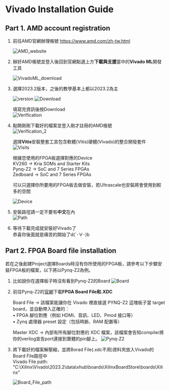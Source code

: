 # Vivado Installation Guide

## Part 1. AMD account registration

1.  前往AMD官網辦理帳號 https://www.amd.com/zh-tw.html  

    ![AMD_website](./png/AMD_official_website.png)

2.  辦好AMD帳號並登入後回到官網點選上方**下載與支援**當中的**Vivado ML**開發工具  

    ![VivadoML_download](./png/VivadoML_download.png)

3.  選擇2023.2版本，之後的教學基本上都以2023.2為主  
    
    ![version](./png/Version.png)
    ![Download](./png/Download.png)

    填寫完資訊後按Download  
    ![Verification](./png/Verification.png)

4.  點開剛剛下載好的檔案並登入剛才註冊的AMD帳號  
    ![Verification_2](./png/Verification_2.png)
    
    選擇**Vitis**安裝整套工具包含軟體(Vitis)硬體(Vivado)的整合開發套件  
    ![Visits](./png/Vitis.png)

    根據您使用的FPGA板選擇對應的Device  
    KV260 -> Kria SOMs and Starter Kits  
    Pynq-Z2 -> SoC and 7 Series FPGAs  
    Zedboard -> SoC and 7 Series FPGAs  

    可以只選擇你所要用的FPGA板去做安裝，若Ultrascale也安裝將會使用到較多的空間  

    ![Device](./png/Device.png) 

5.  安裝路徑請一定不要有**中文**在內  
    ![Path](./png/Path.png)

6.  等待下載完成就安裝好Vivado了  
    恭喜你後面就是痛苦的開始了d(`･∀･)b
## Part 2. FPGA Board file installation
若在之後創建Project選擇Boards時沒有你所使用的FPGA板，請參考以下步驟安裝FPGA板的檔案，以下將以Pynq-Z2為例。  

1.  比如說你在選擇板子時沒有看到Pynq-Z2的Board
    ![Board](./png/Board.png)

2.  前往Pynq-Z2的[官網](https://www.e-elements.com.tw/en/products-en/xup-pynq/pynq-z2/)下載**FPGA Board File和.XDC**  
  
    Board File -> 該檔案能讓你在 Vivado 裡直接選 PYNQ-Z2 這塊板子當 target board，並自動帶入正確的：  
	• FPGA 腳位對應（例如 HDMI、音訊、LED、Pmod 接口等）  
	• Zynq 處理器 preset 設定（包括時脈、RAM 配置等）

    Master XDC -> 內部有所有腳位對應的 XDC 檔案，該檔案會告知compiler將你的verilog宣告port連接到實體的pin腳上。
    ![Pynq-Z2](./png/pynq_boardfile.png)

3.  將下載好的檔案解壓縮，並將Borad File(.xdc不用)資料夾放入Vivado的Board File路徑中  
    Vivado File path:  
    "C:\Xilinx\Vivado\2023.2\data\xhub\boards\XilinxBoardStore\boards\Xilinx"  

    ![Board_File_path](./png/BoardFile_path.png)
    

    